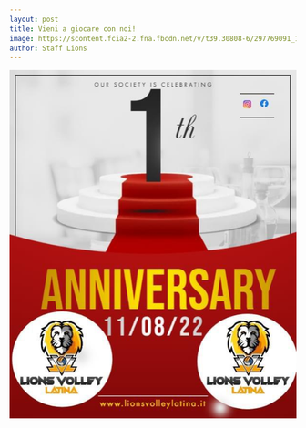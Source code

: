 ```yaml
--- 
layout: post
title: Vieni a giocare con noi!
image: https://scontent.fcia2-2.fna.fbcdn.net/v/t39.30808-6/297769091_192028626502996_5597894925336043817_n.png?_nc_cat=107&ccb=1-7&_nc_sid=730e14&_nc_ohc=xKHFfMzZvDcAX8-QOgm&_nc_ht=scontent.fcia2-2.fna&oh=00_AT_h-Q4TDSlwYcHd5YipZSu-4kzXz2ASY_jiry1Cr9Oc4Q&oe=62FBD187
author: Staff Lions
---
```


![Vieni a giocare con noi](img/2022-08-12-1anniversario.jpg)
